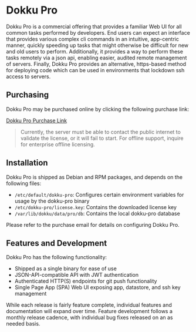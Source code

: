 # Dokku Pro

Dokku Pro is a commercial offering that provides a familiar Web UI for all common tasks performed by developers. End users can expect an interface that provides various complex cli commands in an intuitive, app-centric manner, quickly speeding up tasks that might otherwise be difficult for new and old users to perform. Additionally, it provides a way to perform these tasks remotely via a json api, enabling easier, audited remote management of servers. Finally, Dokku Pro provides an alternative, https-based method for deploying code which can be used in environments that lockdown ssh access to servers.

## Purchasing

Dokku Pro may be purchased online by clicking the following purchase link:

<a data-dpd-type="button" data-text="PURCHASE NOW" data-variant="price-right" data-button-size="dpd-large" data-bg-color="469d3d" data-bg-color-hover="5cc052" data-text-color="ffffff" data-pr-bg-color="ffffff" data-pr-color="000000" data-lightbox="1" href="https://dokku.dpdcart.com/cart/add?product_id=217344&amp;method_id=236878">Dokku Pro Purchase Link</a>

> Currently, the server must be able to contact the public internet to validate the license, or it will fail to start. For offline support, inquire for enterprise offline licensing.

## Installation

Dokku Pro is shipped as Debian and RPM packages, and depends on the following files:

- `/etc/default/dokku-pro`: Configures certain environment variables for usage by the dokku-pro binary
- `/etc/dokku-pro/license.key`: Contains the downloaded license key
- `/var/lib/dokku/data/pro/db`: Contains the local dokku-pro database

Please refer to the purchase email for details on configuring Dokku Pro.

## Features and Development

Dokku Pro has the following functionality:

- Shipped as a single binary for ease of use
- JSON-API-compatible API with JWT authentication
- Authenticated HTTP(S) endpoints for git push functionality
- Single Page App (SPA) Web UI exposing app, datastore, and ssh key management

While each release is fairly feature complete, individual features and documentation will expand over time. Feature development follows a monthly release cadence, with individual bug fixes released on an as needed basis. 
